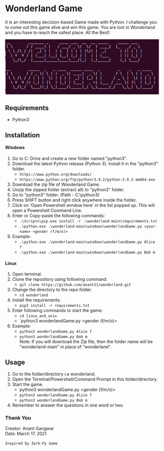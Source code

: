 # Wonderland Game
It is an interesting decision-based Game made with Python. I challenge you to come out this game alive and win this game. You are lost in Wonderland and you have to reach the safest place.
All the Best!

![alt text](https://github.com/anant21/wonderland/blob/af8ec060a01644dce0be7710c0955e14dc39a936/banner.png)

## Requirements
* Python3

## Installation
#### Windows
1. Go to C: Drive and create a new folder named "python3".
2. Download the latest Python release (Python 3). Install it in the "python3" folder.
   * `https://www.python.org/downloads/`
   * `https://www.python.org/ftp/python/3.9.2/python-3.9.2-amd64.exe`
2. Download the zip file of Wonderland Game.
3. Unzip the zipped folder (extract all) to "python3" folder.
4. Go to "python3" folder. (Path - C:\python3\)
5. Press SHIFT button and right click anywhere inside the folder.
6. Click on 'Open Powershell window here' in the list popped up. This will open a Powershell Command Line.
7. Enter or Copy-paste the following commands:
   * `.\Scripts\pip.exe install -r .\wonderland-main\requirements.txt`
   * `.\python.exe .\wonderland-main\windows\wonderlandGame.py <your-name> <gender (f/m/o)>`
8. Example:
   * `.\python.exe .\wonderland-main\windows\wonderlandGame.py Alice f`
   * `.\python.exe .\wonderland-main\windows\wonderlandGame.py Bob m`

#### Linux
1. Open terminal.
2. Clone the repository using following command.
   * `git clone https://github.com/anant21/wonderland.git`
2. Change the directory to the repo folder.
   * `cd wonderland`
3. Install the requirements.
   * `pip3 install -r requirements.txt`
4. Enter following commands to start the game:
   *  `cd linux_and_unix`
   *  `python3 wonderlandGame.py <your-name> <gender (f/m/o)>
5. Example:
   * `python3 wonderlandGame.py Alice f`
   * `python3 wonderlandGame.py Bob m`\
Note: If you will download the Zip file, then the folder name will be "wonderland-main" in place of "wonderland".

## Usage
1. Go to the folder/directory i.e wonderland.
2. Open the Terminal/Powershell/Command Prompt in this folder/directory.
3. Start the game.
   * python3 wonderlandGame.py <your-name> <gender (f/m/o)>
   * `python3 wonderlandGame.py Alice f`
   * `python3 wonderlandGame.py Bob m`
4. Remember to answer the questions in one word or two.


### Thank You

Creator: Anant Gangwar \
Date: March 17. 2021

`Inspired by Zork-Py Game`
